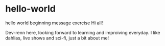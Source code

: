 # hello-world
hello world beginning message exercise
Hi all!

Dev-renn here, looking forward to learning and improiving everyday.
I like dahlias, live shows and sci-fi, just a bit about me!

